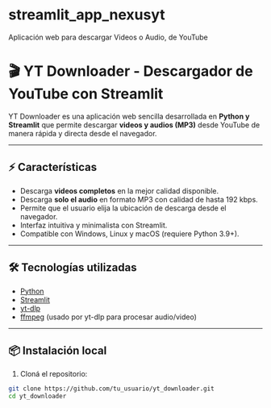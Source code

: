 # streamlit_app_nexusyt
Aplicación web para descargar Videos o Audio, de YouTube
# 🎬 YT Downloader - Descargador de YouTube con Streamlit

YT Downloader es una aplicación web sencilla desarrollada en **Python y Streamlit** que permite descargar **videos y audios (MP3)** desde YouTube de manera rápida y directa desde el navegador.

---

## ⚡ Características

- Descarga **videos completos** en la mejor calidad disponible.  
- Descarga **solo el audio** en formato MP3 con calidad de hasta 192 kbps.  
- Permite que el usuario elija la ubicación de descarga desde el navegador.  
- Interfaz intuitiva y minimalista con Streamlit.  
- Compatible con Windows, Linux y macOS (requiere Python 3.9+).

---

## 🛠️ Tecnologías utilizadas

- [Python](https://www.python.org/)  
- [Streamlit](https://streamlit.io/)  
- [yt-dlp](https://github.com/yt-dlp/yt-dlp)  
- [ffmpeg](https://ffmpeg.org/) (usado por yt-dlp para procesar audio/video)

---

## 📦 Instalación local

1. Cloná el repositorio:

```bash
git clone https://github.com/tu_usuario/yt_downloader.git
cd yt_downloader
